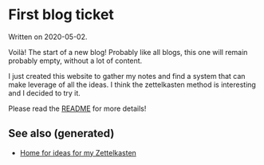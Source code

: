 # First blog ticket

Written on 2020-05-02.

Voilà\! The start of a new blog\! Probably like all blogs, this one will
remain probably empty, without a lot of content.

I just created this website to gather my notes and find a system that
can make leverage of all the ideas. I think the zettelkasten method is
interesting and I decided to try it.

Please read the [README](./../README.md) for more details\!

## See also (generated)

  - [Home for ideas for my Zettelkasten](./../README.md)
